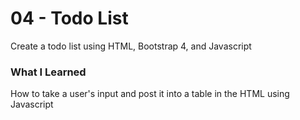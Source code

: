 # 04 - Todo List
Create a todo list using HTML, Bootstrap 4, and Javascript

### What I Learned
How to take a user's input and post it into a table in the HTML using Javascript 
